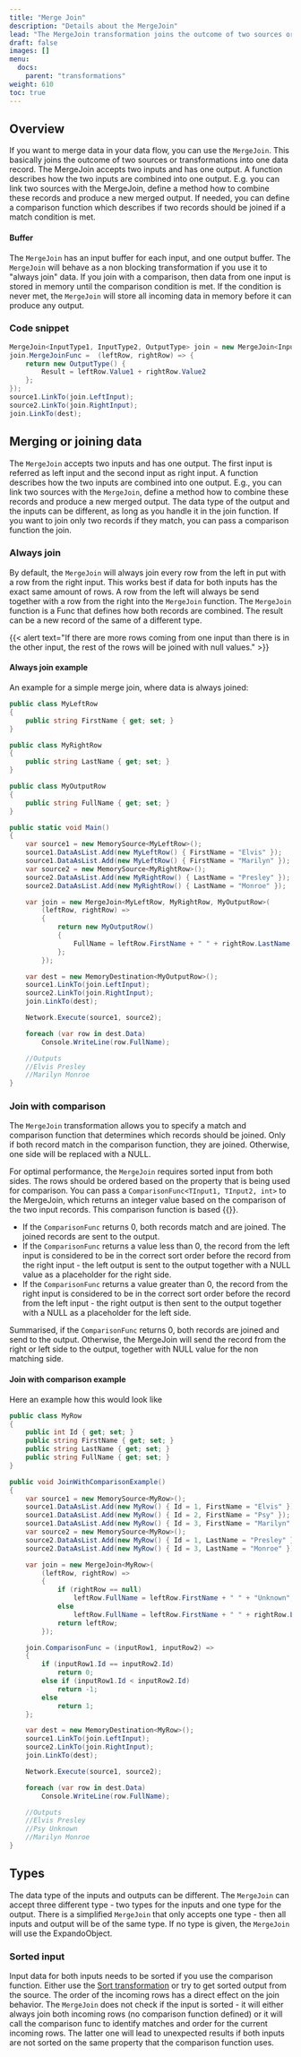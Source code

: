 ```yaml
---
title: "Merge Join"
description: "Details about the MergeJoin"
lead: "The MergeJoin transformation joins the outcome of two sources or transformations into one data record. This allows you to merge the data of two inputs into one output. "
draft: false
images: []
menu:
  docs:
    parent: "transformations"
weight: 610
toc: true
---
```



## Overview

If you want to merge data in your data flow, you can use the `MergeJoin`. This basically joins the outcome of two sources or transformations into one data record. The MergeJoin accepts two inputs and has one output. A function describes how the two inputs are combined into one output. E.g. you can link two sources with the MergeJoin, define  a method how to combine these records and produce a new merged output. If needed, you can define a comparison function which describes if two records should be joined if a match condition is met.

#### Buffer

The `MergeJoin` has an input buffer for each input, and one output buffer. The `MergeJoin` will behave as a non blocking transformation if you use it to "always join" data. If you join with a comparison, then data from one input is stored in memory until the comparison condition is met. If the condition is never met, the `MergeJoin` will store all incoming data in memory before it can produce any output.

### Code snippet

```C#
MergeJoin<InputType1, InputType2, OutputType> join = new MergeJoin<InputType1, InputType2, OutputType>();
join.MergeJoinFunc =  (leftRow, rightRow) => {
    return new OutputType() {
        Result = leftRow.Value1 + rightRow.Value2
    };
});
source1.LinkTo(join.LeftInput);
source2.LinkTo(join.RightInput);
join.LinkTo(dest);
```

## Merging or joining data

The `MergeJoin` accepts two inputs and has one output. The first input is referred as left input and the second input as right input. A function describes how the two inputs are combined into one output. E.g.,  you can link two sources with the `MergeJoin`, define a method how to combine these records and produce a new merged output. The data type of the output and the inputs can be different, as long as you handle it in the join function. If you want to join only two records if they match, you can pass a comparison function the join.

### Always join

By default, the `MergeJoin` will always join every row from the left in put with a row from the right input. This works best if data for both inputs has the exact same amount of rows. A row from the left will always be send together with a row from the right into the `MergeJoin` function. The `MergeJoin` function is a Func that defines how both records are combined. The result can be a new record of the same of a different type.

{{< alert text="If there are more rows coming from one input than there is in the other input, the rest of the rows will be joined with null values." >}}

#### Always join example

An example for a simple merge join, where data is always joined:

```C#
public class MyLeftRow
{
    public string FirstName { get; set; }
}

public class MyRightRow
{
    public string LastName { get; set; }
}

public class MyOutputRow
{
    public string FullName { get; set; }
}

public static void Main()
{
    var source1 = new MemorySource<MyLeftRow>();
    source1.DataAsList.Add(new MyLeftRow() { FirstName = "Elvis" });
    source1.DataAsList.Add(new MyLeftRow() { FirstName = "Marilyn" });
    var source2 = new MemorySource<MyRightRow>();
    source2.DataAsList.Add(new MyRightRow() { LastName = "Presley" });
    source2.DataAsList.Add(new MyRightRow() { LastName = "Monroe" });

    var join = new MergeJoin<MyLeftRow, MyRightRow, MyOutputRow>(
        (leftRow, rightRow) =>
        {
            return new MyOutputRow()
            {
                FullName = leftRow.FirstName + " " + rightRow.LastName
            };
        });

    var dest = new MemoryDestination<MyOutputRow>();
    source1.LinkTo(join.LeftInput);
    source2.LinkTo(join.RightInput);
    join.LinkTo(dest);

    Network.Execute(source1, source2);

    foreach (var row in dest.Data)
        Console.WriteLine(row.FullName);

    //Outputs
    //Elvis Presley
    //Marilyn Monroe
}
```

### Join with comparison

The `MergeJoin` transformation allows you to specify a match and comparison function that determines which records should be joined. Only if both record match in the comparison function, they are joined. Otherwise, one side will be replaced with a NULL.

For optimal performance, the `MergeJoin` requires sorted input from both sides. The rows should be ordered based on the property that is being used for comparison.
You can pass a `ComparisonFunc<TInput1, TInput2, int>` to the MergeJoin, which returns an integer value based on the comparison of the two input records. This comparison function is based {{<link-ext text="on the default comparison delegate" url="https://learn.microsoft.com/en-us/dotnet/api/system.comparison-1?view=net-7.0" >}}.

- If the `ComparisonFunc` returns 0, both records match and are joined. The joined records are sent to the output.
- If the `ComparisonFunc` returns a value less than 0, the record from the left input is considered to be in the correct sort order before the record from the right input - the left output is sent to the output together with a NULL value as a placeholder for the right side.
- If the `ComparisonFunc` returns a value greater than 0, the record from the right input is considered to be in the correct sort order before the record from the left input - the right output is then sent to the output together with a NULL as a placeholder for the left side.

Summarised, if the `ComparisonFunc` returns 0, both records are joined and send to the output. Otherwise, the MergeJoin will send the record from the right or left side to the output, together with NULL value for the non matching side.

#### Join with comparison example

Here an example how this would look like

```C#
public class MyRow
{
    public int Id { get; set; }
    public string FirstName { get; set; }
    public string LastName { get; set; }
    public string FullName { get; set; }
}

public void JoinWithComparisonExample()
{
    var source1 = new MemorySource<MyRow>();
    source1.DataAsList.Add(new MyRow() { Id = 1, FirstName = "Elvis" });
    source1.DataAsList.Add(new MyRow() { Id = 2, FirstName = "Psy" });
    source1.DataAsList.Add(new MyRow() { Id = 3, FirstName = "Marilyn" });
    var source2 = new MemorySource<MyRow>();
    source2.DataAsList.Add(new MyRow() { Id = 1, LastName = "Presley" });
    source2.DataAsList.Add(new MyRow() { Id = 3, LastName = "Monroe" });

    var join = new MergeJoin<MyRow>(
        (leftRow, rightRow) =>
        {
            if (rightRow == null)
                leftRow.FullName = leftRow.FirstName + " " + "Unknown";
            else
                leftRow.FullName = leftRow.FirstName + " " + rightRow.LastName;
            return leftRow;
        });

    join.ComparisonFunc = (inputRow1, inputRow2) =>
    {
        if (inputRow1.Id == inputRow2.Id)
            return 0;
        else if (inputRow1.Id < inputRow2.Id)
            return -1;
        else
            return 1;
    };

    var dest = new MemoryDestination<MyRow>();
    source1.LinkTo(join.LeftInput);
    source2.LinkTo(join.RightInput);
    join.LinkTo(dest);

    Network.Execute(source1, source2);

    foreach (var row in dest.Data)
        Console.WriteLine(row.FullName);

    //Outputs
    //Elvis Presley
    //Psy Unknown
    //Marilyn Monroe
}
```

## Types

The data type of the inputs and outputs can be different. The `MergeJoin` can accept three different type - two types for the inputs and one type for the output. There is a simplified `MergeJoin` that only accepts one type - then all inputs and output will be of the same type. If no type is given, the `MergeJoin` will use the ExpandoObject.

### Sorted input

Input data for both inputs needs to be sorted if you use the comparison function. Either use the [Sort transformation](/docs/blocking-transformations/sort/) or try to get sorted output from the source. The order of the incoming rows has a direct effect on the join behavior. The `MergeJoin` does not check if the input is sorted - it will either always join both incoming rows (no comparison function defined) or it will call the comparison func to identify matches and order for the current incoming rows. The latter one will lead to unexpected results if both inputs are not sorted on the same property that the comparison function uses.

